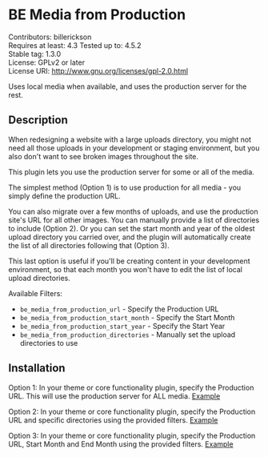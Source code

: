# BE Media from Production

Contributors: billerickson  
Requires at least: 4.3
Tested up to: 4.5.2  
Stable tag: 1.3.0  
License: GPLv2 or later  
License URI: http://www.gnu.org/licenses/gpl-2.0.html  

Uses local media when available, and uses the production server for the rest.

## Description

When redesigning a website with a large uploads directory, you might not need all those uploads in your development 
or staging environment, but you also don't want to see broken images throughout the site. 

This plugin lets you use the production server for some or all of the media.

The simplest method (Option 1) is to use production for all media - you simply define the production URL.

You can also migrate over a few months of uploads, and use the production site's URL for all other images. You can manually provide a list of directories to include (Option 2). Or you can set the start month and year of the oldest upload directory you carried over, and the plugin will automatically create the list of all directories following that (Option 3). 

This last option is useful if you'll be creating content in your development environment, so that each month you won't have to edit the list of local upload directories.

Available Filters:
* `be_media_from_production_url` - Specify the Production URL
* `be_media_from_production_start_month` - Specify the Start Month
* `be_media_from_production_start_year` - Specify the Start Year
* `be_media_from_production_directories` - Manually set the upload directories to use

## Installation

Option 1: In your theme or core functionality plugin, specify the Production URL. This will use the production server for ALL media. [Example](https://gist.github.com/billerickson/74b71dae3adccd2d478c77c5a5dbe00a)

Option 2: In your theme or core functionality plugin, specify the Production URL and specific directories using the provided filters. [Example](https://gist.github.com/billerickson/d4365166ba004bb45e9a)

Option 3: In your theme or core functionality plugin, specify the Production URL, Start Month and End Month using the provided filters. [Example](https://gist.github.com/billerickson/dd6639cc11e4464512e4)

